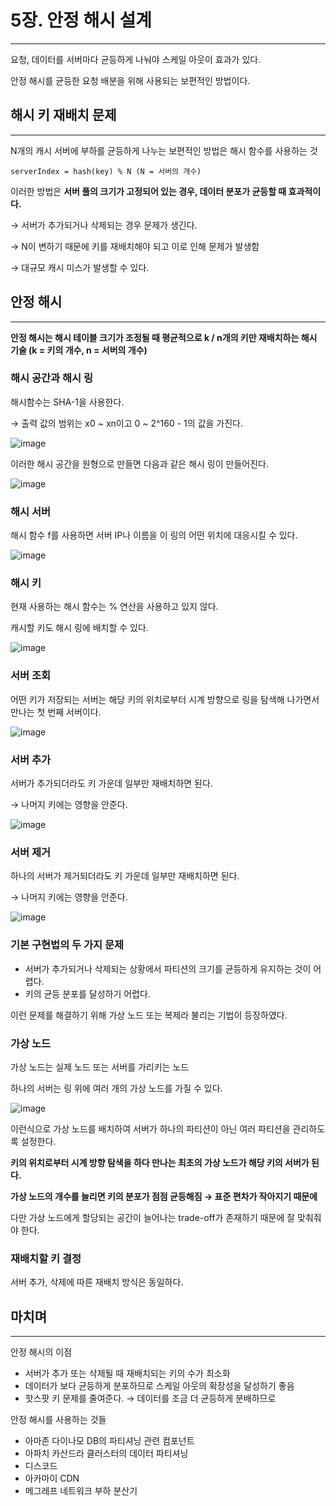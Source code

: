 # 5장. 안정 해시 설계

---

요청, 데이터를 서버마다 균등하게 나눠야 스케일 아웃이 효과가 있다.

안정 해시를 균등한 요청 배분을 위해 사용되는 보편적인 방법이다.

## 해시 키 재배치 문제

---

N개의 캐시 서버에 부하를 균등하게 나누는 보편적인 방법은 해시 함수를 사용하는 것

`serverIndex = hash(key) % N (N = 서버의 개수)`

이러한 방법은 **서버 풀의 크기가 고정되어 있는 경우, 데이터 분포가 균등할 때 효과적이다.**

→ 서버가 추가되거나 삭제되는 경우 문제가 생긴다.

→ N이 변하기 때문에 키를 재배치해야 되고 이로 인해 문제가 발생함

→ 대규모 캐시 미스가 발생할 수 있다.

## 안정 해시

---

**안정 해시는 해시 테이블 크기가 조정될 때 평균적으로 k / n개의 키만 재배치하는 해시 기술 (k = 키의 개수, n = 서버의 개수)**

### 해시 공간과 해시 링

해시함수는 SHA-1을 사용한다.

→ 출력 값의 범위는 x0 ~ xn이고 0 ~ 2^160 - 1의 값을 가진다.

![image](https://github.com/ZI-won-ZONE-ha/CS_JONGJIBU/assets/88527476/ff946243-b57b-4d42-a5b7-04d05c65d822)

이러한 해시 공간을 원형으로 만들면 다음과 같은 해시 링이 만들어진다.

![image](https://github.com/ZI-won-ZONE-ha/CS_JONGJIBU/assets/88527476/3ab4b6a2-49be-4806-8a33-a22e60753a74)

### 해시 서버

해시 함수 f를 사용하면 서버 IP나 이름을 이 링의 어떤 위치에 대응시킬 수 있다.

![image](https://github.com/ZI-won-ZONE-ha/CS_JONGJIBU/assets/88527476/d8c2bf64-3697-495e-a2c9-bb902e9ab1e0)

### 해시 키

현재 사용하는 해시 함수는 % 연산을 사용하고 있지 않다.

캐시할 키도 해시 링에 배치할 수 있다.

![image](https://github.com/ZI-won-ZONE-ha/CS_JONGJIBU/assets/88527476/09958d9c-392b-4f93-9e07-56b1b0d3befb)

### 서버 조회

어떤 키가 저장되는 서버는 해당 키의 위치로부터 시계 방향으로 링을 탐색해 나가면서 만나는 첫 번째 서버이다.

![image](https://github.com/ZI-won-ZONE-ha/CS_JONGJIBU/assets/88527476/3b9f9b5a-e154-43fe-a3b9-cc73f22e4696)

### 서버 추가

서버가 추가되더라도 키 가운데 일부만 재배치하면 된다.

→ 나머지 키에는 영향을 안준다.

![image](https://github.com/ZI-won-ZONE-ha/CS_JONGJIBU/assets/88527476/94ff59f3-d2af-494e-bd71-6f00c79ef79c)

### 서버 제거

하나의 서버가 제거되더라도 키 가운데 일부만 재배치하면 된다.

→ 나머지 키에는 영향을 안준다.

![image](https://github.com/ZI-won-ZONE-ha/CS_JONGJIBU/assets/88527476/126e1020-102d-451b-b7b2-8d4a3786dcef)

### 기본 구현법의 두 가지 문제

- 서버가 추가되거나 삭제되는 상황에서 파티션의 크기를 균등하게 유지하는 것이 어렵다.
- 키의 균등 분포를 달성하기 어렵다.

이런 문제를 해결하기 위해 가상 노드 또는 복제라 불리는 기법이 등장하였다.

### 가상 노드

가상 노드는 실제 노드 또는 서버를 가리키는 노드

하나의 서버는 링 위에 여러 개의 가상 노드를 가질 수 있다.

![image](https://github.com/ZI-won-ZONE-ha/CS_JONGJIBU/assets/88527476/ec134f7e-2605-40c8-823e-7eb4e95f2fe3)

이런식으로 가상 노드를 배치하여 서버가 하나의 파티션이 아닌 여러 파티션을 관리하도록 설정한다.

**키의 위치로부터 시계 방향 탐색을 하다 만나는 최초의 가상 노드가 해당 키의 서버가 된다.**

**가상 노드의 개수를 늘리면 키의 분포가 점점 균등해짐 → 표준 편차가 작아지기 때문에**

다만 가상 노드에게 할당되는 공간이 늘어나는 trade-off가 존재하기 때문에 잘 맞춰줘야 한다.

### 재배치할 키 결정

서버 추가, 삭제에 따른 재배치 방식은 동일하다.

## 마치며

---

안정 해시의 이점

- 서버가 추가 또는 삭제될 때 재배치되는 키의 수가 최소화
- 데이터가 보다 균등하게 분포하므로 스케일 아웃의 확장성을 달성하기 좋음
- 핫스팟 키 문제를 줄여준다. → 데이터를 조금 더 균등하게 분배하므로

안정 해시를 사용하는 것들

- 아마존 다이나모 DB의 파티셔닝 관련 컴포넌트
- 아파치 카산드라 클러스터의 데이터 파티셔닝
- 디스코드
- 아카마이 CDN
- 메그레프 네트워크 부하 분산기
